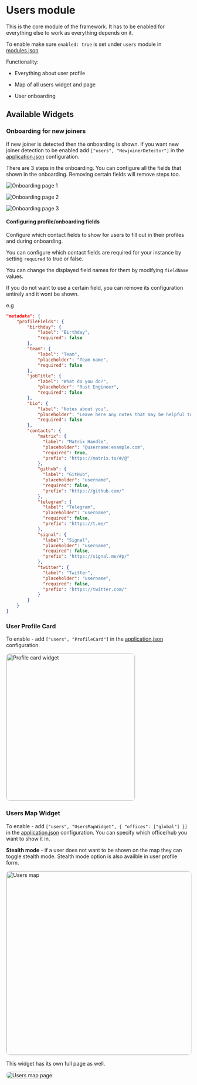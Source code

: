 # Users module

This is the core module of the framework. It has to be enabled for everything else to work as everything depends on it.

To enable make sure `enabled: true` is set under `users` module in [modules.json](../framework/configuration/modules.md)

Functionality:

- Everything about user profile

- Map of all users widget and page

- User onboarding

## Available Widgets

### Onboarding for new joiners

If new joiner is detected then the onboarding is shown. If you want new joiner detection to be enabled add `["users", "NewjoinerDetector"]` in the [application.json](../framework/configuration/application.md) configuration.

There are 3 steps in the onboarding. You can configure all the fields that shown in the onboarding. Removing certain fields will remove steps too.

<Image
  src="/modules/usersOnboarding1.png"
  alt="Onboarding page 1"
  width={700}
  height={800}
/>

<Image
  src="/modules/usersOnboarding2.png"
  alt="Onboarding page 2"
  width={700}
  height={800}
/>

<Image
  src="/modules/usersOnboarding3.png"
  alt="Onboarding page 3"
  width={700}
  height={800}
/>

#### Configuring profile/onboarding fields

Configure which contact fields to show for users to fill out in their profiles and during onboarding.

You can configure which contact fields are required for your instance by setting `required` to true or false.

You can change the displayed field names for them by modifying `fieldName` values.

If you do not want to use a certain field, you can remove its configuration entirely and it wont be shown.

e.g

```json
"metadata": {
    "profileFields": {
        "birthday": {
            "label": "Birthday",
            "required": false
        },
        "team": {
            "label": "Team",
            "placeholder": "Team name",
            "required": false
        },
        "jobTitle": {
            "label": "What do you do?",
            "placeholder": "Rust Engineer",
            "required": false
        },
        "bio": {
            "label": "Notes about you",
            "placeholder": "Leave here any notes that may be helpful to others: how to work with you, scope of responsibility, extra contact information, or literally anything you want to share with people visiting your profile.",
            "required": false
        },
        "contacts": {
            "matrix": {
              "label": "Matrix Handle",
              "placeholder": "@username:example.com",
              "required": true,
              "prefix": "https://matrix.to/#/@"
            },
            "github": {
              "label": "GitHub",
              "placeholder": "username",
              "required": false,
              "prefix": "https://github.com/"
            },
            "telegram": {
              "label": "Telegram",
              "placeholder": "username",
              "required": false,
              "prefix": "https://t.me/"
            },
            "signal": {
              "label": "Signal",
              "placeholder": "username",
              "required": false,
              "prefix": "https://signal.me/#p/"
            },
            "twitter": {
              "label": "Twitter",
              "placeholder": "username",
              "required": false,
              "prefix": "https://twitter.com/"
            }
        }
    }
}

```

### User Profile Card

To enable - add `["users", "ProfileCard"]` in the [application.json](../framework/configuration/application.md) configuration.

<Image
  src="/modules/usersProfileCard.png"
  alt="Profile card widget"
  width="350"
  height="400"
  style="border: 1px solid lightGray; border-radius: 10px; "
/>

### Users Map Widget

To enable - add `["users", "UsersMapWidget", { "offices": ["global"] }]` in the [application.json](../framework/configuration/application.md) configuration. You can specify which office/hub you want to show it in.

**Stealth mode** - if a user does not want to be shown on the map they can toggle stealth mode. Stealth mode option is also availble in user profile form.

<Image
  src="/modules/usersMap.png"
  alt="Users map"
  width="600"
  height="500"
  style="border: 1px solid lightGray; border-radius: 10px; "
/>

This widget has its own full page as well.

<Image
  src="/modules/usersMapPage.png"
  alt="Users map page"
  style="border: 1px solid lightGray; border-radius: 10px; "
/>

